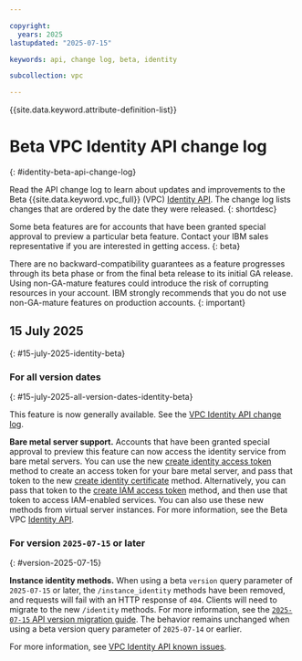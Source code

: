 ```yaml
---

copyright:
  years: 2025
lastupdated: "2025-07-15"

keywords: api, change log, beta, identity

subcollection: vpc

---
```


{{site.data.keyword.attribute-definition-list}}

# Beta VPC Identity API change log
{: #identity-beta-api-change-log}

Read the API change log to learn about updates and improvements to the Beta {{site.data.keyword.vpc_full}} (VPC) [Identity API](/apidocs/vpc-identity-beta). The change log lists changes that are ordered by the date they were released.
{: shortdesc}

Some beta features are for accounts that have been granted special approval to preview a particular beta feature. Contact your IBM sales representative if you are interested in getting access.
{: beta}

There are no backward-compatibility guarantees as a feature progresses through its beta phase or from the final beta release to its initial GA release. Using non-GA-mature features could introduce the risk of corrupting resources in your account. IBM strongly recommends that you do not use non-GA-mature features on production accounts.
{: important}

## 15 July 2025
{: #15-july-2025-identity-beta}

### For all version dates
{: #15-july-2025-all-version-dates-identity-beta}

This feature is now generally available. See the [VPC Identity API change log](/docs/vpc?topic=vpc-identity-api-change-log#26-august-2025).

**Bare metal server support.** Accounts that have been granted special approval to preview this feature can now access the identity service from bare metal servers. You can use the new [create identity access token](/apidocs/vpc-identity-beta#create-access-token) method to create an access token for your bare metal server, and pass that token to the new [create identity certificate](/apidocs/vpc-identity-beta#create-identity-certificate) method. Alternatively, you can pass that token to the [create IAM access token](/apidocs/vpc-identity-beta#create-iam-token) method, and then use that token to access IAM-enabled services. You can also use these new methods from virtual server instances. For more information, see the Beta VPC [Identity API](/apidocs/vpc-identity-beta).

### For version `2025-07-15` or later
{: #version-2025-07-15}

**Instance identity methods.** When using a beta `version` query parameter of `2025-07-15` or later, the `/instance_identity` methods have been removed, and requests will fail with an HTTP response of `404`. Clients will need to migrate to the new `/identity` methods. For more information, see the [`2025-07-15` API version migration guide](/docs/vpc?topic=vpc-2025-07-15-migration-metadata-identity). The behavior remains unchanged when using a beta version query parameter of `2025-07-14` or earlier.

For more information, see [VPC Identity API known issues](/docs/vpc?topic=vpc-known-issues#identity-api-known-issues).
